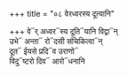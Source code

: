 +++
title = "०८ वेरध्वरस्य दूत्यानि"

+++
वे᳓र् अध्वर᳓स्य दूति᳓यानि विद्वा᳓न्  
उभे᳓ अन्ता᳓ रो᳓दसी संचिकित्वा᳓न्  
दूत᳓ ईयसे प्रदि᳓व उराणो᳓  
विदु᳓ष्टरो दिव᳓ आरो᳓धनानि